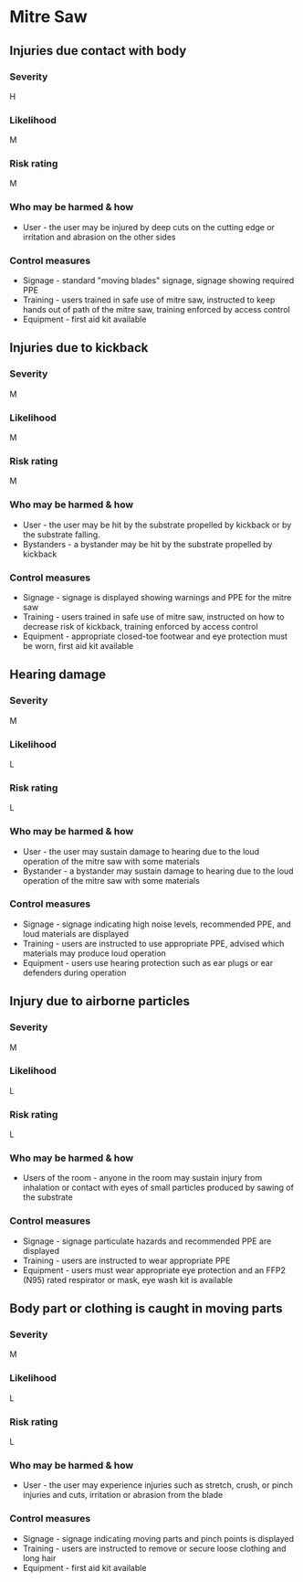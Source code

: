 # Mitre Saw

## Injuries due contact with body

### Severity

H

### Likelihood

M

### Risk rating

M

### Who may be harmed & how

- User - the user may be injured by deep cuts on the cutting edge or irritation and abrasion on the other sides

### Control measures

- Signage - standard "moving blades" signage, signage showing required PPE
- Training - users trained in safe use of mitre saw, instructed to keep hands out of path of the mitre saw, training enforced by access control
- Equipment - first aid kit available

## Injuries due to kickback

### Severity

M

### Likelihood

M

### Risk rating

M

### Who may be harmed & how

- User - the user may be hit by the substrate propelled by kickback or by the substrate falling.
- Bystanders - a bystander may be hit by the substrate propelled by kickback

### Control measures

- Signage - signage is displayed showing warnings and PPE for the mitre saw
- Training - users trained in safe use of mitre saw, instructed on how to decrease risk of kickback, training enforced by access control
- Equipment - appropriate closed-toe footwear and eye protection must be worn, first aid kit available

## Hearing damage

### Severity

M

### Likelihood

L

### Risk rating

L

### Who may be harmed & how

- User - the user may sustain damage to hearing due to the loud operation of the mitre saw with some materials
- Bystander - a bystander may sustain damage to hearing due to the loud operation of the mitre saw with some materials

### Control measures

- Signage - signage indicating high noise levels, recommended PPE, and loud materials are displayed
- Training - users are instructed to use appropriate PPE, advised which materials may produce loud operation
- Equipment - users use hearing protection such as ear plugs or ear defenders during operation

## Injury due to airborne particles

### Severity

M

### Likelihood

L

### Risk rating

L

### Who may be harmed & how

- Users of the room - anyone in the room may sustain injury from inhalation or contact with eyes of small particles produced
  by sawing of the substrate

### Control measures

- Signage - signage particulate hazards and recommended PPE are displayed
- Training - users are instructed to wear appropriate PPE
- Equipment - users must wear appropriate eye protection and an FFP2 (N95) rated respirator or mask, eye wash kit is available

## Body part or clothing is caught in moving parts

### Severity

M

### Likelihood

L

### Risk rating

L

### Who may be harmed & how

- User - the user may experience injuries such as stretch, crush, or pinch injuries and cuts, irritation or abrasion
  from the blade

### Control measures

- Signage - signage indicating moving parts and pinch points is displayed
- Training - users are instructed to remove or secure loose clothing and long hair
- Equipment - first aid kit available
